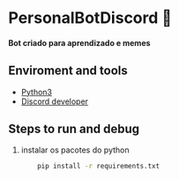 # PersonalBotDiscord 🤖

#### Bot criado para aprendizado e memes

## Enviroment and tools

- [Python3](https://www.python.org/)
- [Discord developer](https://discord.com/developers/applications)


## Steps to run and debug

1. instalar os pacotes do python
    ~~~bash
        pip install -r requirements.txt
    ~~~
